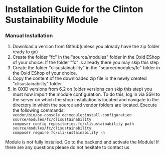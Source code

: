 <h1>Installation Guide for the Clinton Sustainability Module</h1>
<h3>Manual Installation</h3>
<ol>
    <li>Download a version from Github(unless you already have the zip folder ready to go)</li>
    <li>Create the folder "fc" in the "source/modules" folder in the Oxid EShop of your choice. If the folder "fc" is already there you may skip this step</li>
    <li>Create the folder "clisustainability" in the "source/modules/fc" folder in the Oxid EShop of your choice.</li>
    <li>Copy the content of the downloaded zip file in the newly created "clisustainability" folder.</li>
    <li>In OXID versions from 6.2 on (older versions can skip this step) you must now import the module configuration. To do this, log in via SSH to the server on which the shop installation is located and navigate to the directory in which the source and vendor folders are located. Execute the following commands:</li>
    <code>vendor/bin/oe-console oe:module:install-configuration source/modules/fc/clisustainability</code><br>
    <code>composer config repositories.fc/clisustainability path source/modules/fc/clisustainability</code><br>
    <code>composer require fc/cli-sustainability -n</code>
</ol>
<p>Module is not fully installed. Go to the backend and activate the Module! If there are any questions please do not hesitate to contact us</p>
